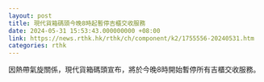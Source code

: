 ```yaml
---
layout: post
title: 現代貨箱碼頭今晚8時起暫停吉櫃交收服務
date: 2024-05-31 15:53:43.000000000 +08:00
link: https://news.rthk.hk/rthk/ch/component/k2/1755556-20240531.htm
categories: rthk
---
```


因熱帶氣旋關係，現代貨箱碼頭宣布，將於今晚8時開始暫停所有吉櫃交收服務。

